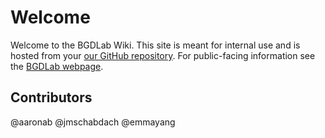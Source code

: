 # Welcome

Welcome to the BGDLab Wiki. This site is meant for internal use and is hosted from your [our GitHub repository](https://github.com/BGDlab/BGDlab.github.io). For public-facing information see the [BGDLab webpage](https://www.bgdlab.org).

## Contributors

@aaronab
@jmschabdach
@emmayang

